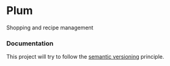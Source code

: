 <h1> Plum </h1>

Shopping and recipe management

<h3> Documentation </h3>

This project will try to follow the [semantic versioning][1] principle. 

[1]: http://semver.org
